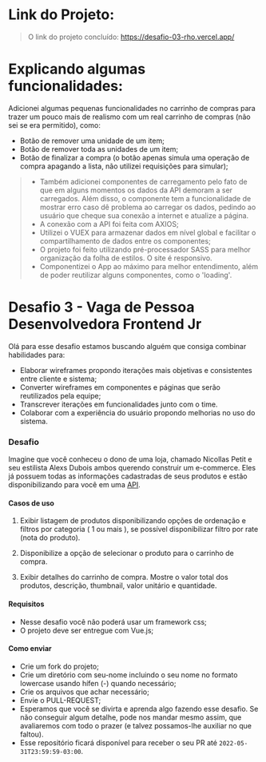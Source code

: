 # Link do Projeto: 
> O link do projeto concluído: https://desafio-03-rho.vercel.app/

# Explicando algumas funcionalidades:

Adicionei algumas pequenas funcionalidades no carrinho de compras para trazer um pouco mais de realismo com um real carrinho de compras (não sei se era permitido), como: 
* Botão de remover uma unidade de um item;
* Botão de remover toda as unidades de um item;
* Botão de finalizar a compra (o botão apenas simula uma operação de compra apagando a lista, não utilizei requisições para simular);

> * Também adicionei componentes de carregamento pelo fato de que em alguns momentos os dados da API demoram a ser carregados. Além disso, o componente tem a funcionalidade de mostrar erro caso dê problema ao carregar os dados, pedindo ao usuário que cheque sua conexão a internet e atualize a página.
> * A conexão com a API foi feita com AXIOS;
> * Utilizei o VUEX para armazenar dados em nível global e facilitar o compartilhamento de dados entre os componentes;
> * O projeto foi feito utilizando pré-processador SASS para melhor organização da folha de estilos. O site é responsivo.
> * Componentizei o App ao máximo para melhor entendimento, além de poder reutilizar alguns componentes, como o 'loading'.
 






# Desafio 3 - Vaga de Pessoa Desenvolvedora Frontend Jr

Olá para esse desafio estamos buscando alguém que consiga combinar habilidades para:

- Elaborar wireframes propondo iterações mais objetivas e consistentes entre cliente e sistema;
- Converter wireframes em componentes e páginas que serão reutilizados pela equipe;
- Transcrever iterações em funcionalidades junto com o time.
- Colaborar com a experiência do usuário propondo melhorias no uso do sistema.

### Desafio

Imagine que você conheceu o dono de uma loja, chamado Nicollas Petit e seu estilista Alexs Dubois ambos querendo construir um e-commerce. Eles já possuem todas as informações cadastradas de seus produtos e estão disponibilizando para você em uma [API](https://fakestoreapi.com/). 


#### Casos de uso

1) Exibir listagem de produtos disponibilizando opções de ordenação e filtros por categoria ( 1 ou mais ), se possível disponibilizar filtro por rate (nota do produto).
   
2) Disponibilize a opção de selecionar o produto para o carrinho de compra.

3) Exibir detalhes do carrinho de compra. Mostre o valor total dos produtos, descrição, thumbnail, valor unitário e quantidade.

#### Requisitos 

- Nesse desafio você não poderá usar um framework css;
- O projeto deve ser entregue com Vue.js;


#### Como enviar

- Crie um fork do projeto;
- Crie um diretório com seu-nome incluindo o seu nome no formato lowercase usando hífen (-) quando necessário;
- Crie os arquivos que achar necessário;
- Envie o PULL-REQUEST;
- Esperamos que você se divirta e aprenda algo fazendo esse desafio. Se não conseguir algum detalhe, pode nos mandar mesmo assim, que avaliaremos com todo o prazer (e talvez possamos-lhe auxiliar no que faltou).
- Esse repositório ficará disponível para receber o seu PR até `2022-05-31T23:59:59-03:00`.
